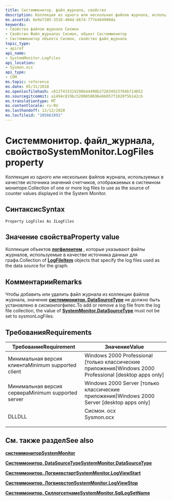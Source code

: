 ```yaml
---
title: Системмонитор. файл_журнала, свойство
description: Коллекция из одного или нескольких файлов журнала, используемых в качестве источника значений счетчиков, отображаемых в системном мониторе.
ms.assetid: 6e9e7205-3516-404d-b67d-777e484900da
keywords:
- Свойства файлов журнала Сисмон
- Свойство Файл_журналаs Сисмон, объект Системмонитор
- Системмонитор объекта Сисмон, свойство файл_журнала
topic_type:
- apiref
api_name:
- SystemMonitor.LogFiles
api_location:
- Sysmon.ocx
api_type:
- COM
ms.topic: reference
ms.date: 05/31/2018
ms.openlocfilehash: c8127433319290b44498b272834923784b714052
ms.sourcegitcommit: a1494c819bc5200050696e66057f1020f5b142cb
ms.translationtype: MT
ms.contentlocale: ru-RU
ms.lasthandoff: 12/12/2020
ms.locfileid: "105661891"
---
```

# <a name="systemmonitorlogfiles-property"></a><span data-ttu-id="c01f8-106">Системмонитор. файл_журнала, свойство</span><span class="sxs-lookup"><span data-stu-id="c01f8-106">SystemMonitor.LogFiles property</span></span>

<span data-ttu-id="c01f8-107">Коллекция из одного или нескольких файлов журнала, используемых в качестве источника значений счетчиков, отображаемых в системном мониторе.</span><span class="sxs-lookup"><span data-stu-id="c01f8-107">Collection of one or more log files to use as the source of counter values displayed in the System Monitor.</span></span>

## <a name="syntax"></a><span data-ttu-id="c01f8-108">Синтаксис</span><span class="sxs-lookup"><span data-stu-id="c01f8-108">Syntax</span></span>


```VB
Property LogFiles As ILogFiles
```



## <a name="property-value"></a><span data-ttu-id="c01f8-109">Значение свойства</span><span class="sxs-lookup"><span data-stu-id="c01f8-109">Property value</span></span>

<span data-ttu-id="c01f8-110">Коллекция объектов [**логфилеитем**](logfileitem.md) , которые указывают файлы журналов, используемые в качестве источника данных для графа.</span><span class="sxs-lookup"><span data-stu-id="c01f8-110">Collection of [**LogFileItem**](logfileitem.md) objects that specify the log files used as the data source for the graph.</span></span>

## <a name="remarks"></a><span data-ttu-id="c01f8-111">Комментарии</span><span class="sxs-lookup"><span data-stu-id="c01f8-111">Remarks</span></span>

<span data-ttu-id="c01f8-112">Чтобы добавить или удалить файл журнала из коллекции файлов журнала, значение [**системмонитор. DataSourceType**](systemmonitor-datasourcetype.md) не должно быть установлено в сисмонлогфилес.</span><span class="sxs-lookup"><span data-stu-id="c01f8-112">To add or remove a log file from the log file collection, the value of [**SystemMonitor.DataSourceType**](systemmonitor-datasourcetype.md) must not be set to sysmonLogFiles.</span></span>

## <a name="requirements"></a><span data-ttu-id="c01f8-113">Требования</span><span class="sxs-lookup"><span data-stu-id="c01f8-113">Requirements</span></span>



| <span data-ttu-id="c01f8-114">Требование</span><span class="sxs-lookup"><span data-stu-id="c01f8-114">Requirement</span></span> | <span data-ttu-id="c01f8-115">Значение</span><span class="sxs-lookup"><span data-stu-id="c01f8-115">Value</span></span> |
|-------------------------------------|---------------------------------------------------------------------------------------|
| <span data-ttu-id="c01f8-116">Минимальная версия клиента</span><span class="sxs-lookup"><span data-stu-id="c01f8-116">Minimum supported client</span></span><br/> | <span data-ttu-id="c01f8-117">Windows 2000 Professional \[только классические приложения\]</span><span class="sxs-lookup"><span data-stu-id="c01f8-117">Windows 2000 Professional \[desktop apps only\]</span></span><br/>                            |
| <span data-ttu-id="c01f8-118">Минимальная версия сервера</span><span class="sxs-lookup"><span data-stu-id="c01f8-118">Minimum supported server</span></span><br/> | <span data-ttu-id="c01f8-119">Windows 2000 Server \[только классические приложения\]</span><span class="sxs-lookup"><span data-stu-id="c01f8-119">Windows 2000 Server \[desktop apps only\]</span></span><br/>                                  |
| <span data-ttu-id="c01f8-120">DLL</span><span class="sxs-lookup"><span data-stu-id="c01f8-120">DLL</span></span><br/>                      | <dl> <span data-ttu-id="c01f8-121"><dt>Сисмон. ocx</dt></span><span class="sxs-lookup"><span data-stu-id="c01f8-121"><dt>Sysmon.ocx</dt></span></span> </dl> |



## <a name="see-also"></a><span data-ttu-id="c01f8-122">См. также раздел</span><span class="sxs-lookup"><span data-stu-id="c01f8-122">See also</span></span>

<dl> <dt>

[<span data-ttu-id="c01f8-123">**системмонитор**</span><span class="sxs-lookup"><span data-stu-id="c01f8-123">**SystemMonitor**</span></span>](systemmonitor.md)
</dt> <dt>

[<span data-ttu-id="c01f8-124">**Системмонитор. DataSourceType**</span><span class="sxs-lookup"><span data-stu-id="c01f8-124">**SystemMonitor.DataSourceType**</span></span>](systemmonitor-datasourcetype.md)
</dt> <dt>

[<span data-ttu-id="c01f8-125">**Системмонитор. Логвиевстарт**</span><span class="sxs-lookup"><span data-stu-id="c01f8-125">**SystemMonitor.LogViewStart**</span></span>](systemmonitor-logviewstart.md)
</dt> <dt>

[<span data-ttu-id="c01f8-126">**Системмонитор. Логвиевстоп**</span><span class="sxs-lookup"><span data-stu-id="c01f8-126">**SystemMonitor.LogViewStop**</span></span>](systemmonitor-logviewstop.md)
</dt> <dt>

[<span data-ttu-id="c01f8-127">**Системмонитор. Скллогсетнаме**</span><span class="sxs-lookup"><span data-stu-id="c01f8-127">**SystemMonitor.SqlLogSetName**</span></span>](systemmonitor-sqllogsetname.md)
</dt> </dl>

 

 





